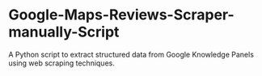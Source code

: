 # Google-Maps-Reviews-Scraper-manually-Script
A Python script to extract structured data from Google Knowledge Panels using web scraping techniques.

